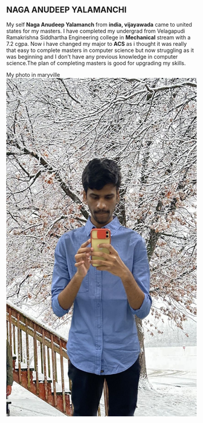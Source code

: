 ## NAGA ANUDEEP YALAMANCHI

My self **Naga Anudeep Yalamanch** from **india, vijayawada** came to united states for my masters. I have completed my undergrad from Velagapudi Ramakrishna Siddhartha Engineering college in **Mechanical** stream with a 7.2 cgpa. Now i have changed my major to **ACS** as i thought it was really that easy to complete masters in computer science but now struggling as it was beginning and I don't have any previous knowledge in computer science.The plan of completing masters is good for upgrading my skills. 

My photo in maryville ![MY PHOTO](https://github.com/anudeepyalamanchi/assignment2-yalamanchi/blob/main/WhatsApp%20Image%202023-02-01%20at%2010.40.57%20AM.jpeg)


